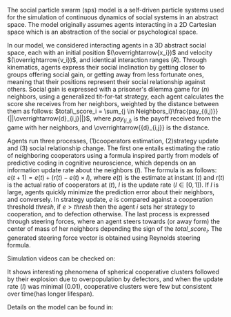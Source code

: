 The social particle swarm (sps) model is a self-driven particle systems used for the simulation of continuous dynamics of social systems in an abstract space. The model originally assumes agents interacting in a 2D Cartesian space which is an abstraction of the social or psychological space.



In our model, we considered interacting agents in a 3D abstract social space, each with an initial position $(\overrightarrow{x_i})$ and velocity $(\overrightarrow{v_i})$, and identical interaction ranges $(R)$. Through kinematics, agents express their social inclination by getting closer to groups offering social gain, or getting away from less fortunate ones, meaning that their positions represent their social relationship against others. Social gain is expressed with a prisoner's dilemma game for $(n)$ neighbors, using a generalized tit-for-tat strategy, each agent calculates the score she receives from her neighbors, weighted by the distance between them as follows: $total\_score_i = \sum_{j \in Neighbors_i}\frac{pay_{(i,j)}}{||\overrightarrow{d}_{i,j}||}$, where $pay_{(i,j)}$ is the payoff received from the game with her neighbors, and \overrightarrow{{d}_{i,j}} is the distance. 

Agents run three processes, (1)cooperators estimation, (2)strategy update and (3) social relationship change. The first one entails estimating the ratio of neighboring cooperators using a formula inspired partly from models of predictive coding in cognitive neuroscience, which depends on an information update rate about the neighbors $(I)$. The formula is as follows: $e(t+1) = e(t) + ( r(t)-e(t) \times I )$, where $e(t)$ is the estimate at instant $(t)$ and $r(t)$ is the actual ratio of cooperators at $(t)$, $I$ is the update rate $(I \in [0, 1])$. If $I$ is large, agents quickly minimize the prediction error about their neighbors, and conversely. In strategy update, $e$ is compared against a cooperation threshold $thresh$, if $e > thresh$ then the agent $i$ sets her strategy to cooperation, and to defection otherwise. The last process is expressed through steering forces, where an agent steers towards (or away form) the center of mass of her neighbors depending the sign of the $total\_score_i$. The generated steering force vector is obtained using Reynolds steering formula.

Simulation videos can be checked on:


It shows interesting phenomena of spherical cooperative clusters followed by their explosion due to overpopulation by defectors, and when the update rate $(I)$ was minimal $(0.01)$, cooperative clusters were few but consistent over time(has longer lifespan). 


Details on the model can be found in: 
